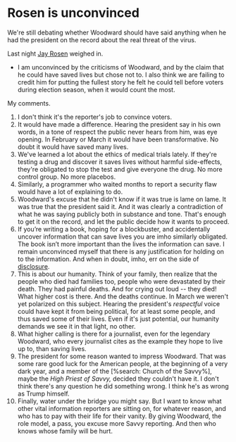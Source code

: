# Rosen is unconvinced
We're still debating whether Woodward should have said anything when he had the president on the record about the real threat of the virus. 

Last night <a href="https://twitter.com/jayrosen_nyu/status/1304189572562268161">Jay Rosen</a> weighed in. 
* I am unconvinced by the criticisms of Woodward, and by the claim that he could have saved lives but chose not to. I also think we are failing to credit him for putting the fullest story he felt he could tell before voters during election season, when it would count the most.

My comments.
1. I don't think it's the reporter's job to convince voters.
2. It would have made a difference. Hearing the president say in his own words, in a tone of respect the public never hears from him, was eye opening. In February or March it would have been transformative. No doubt it would have saved many lives. 
3. We've learned a lot about the ethics of medical trials lately. If they're testing a drug and discover it saves lives without harmful side-effects, they're obligated to stop the test and give everyone the drug. No more control group. No more placebos.
4. Similarly, a programmer who waited months to report a security flaw would have a lot of explaining to do. 
5. Woodward's excuse that he didn't know if it was true is lame on lame. It was true that the president said it. And it was clearly a contradiction of what he was saying publicly both in substance and tone. That's enough to get it on the record, and let the public decide how it wants to proceed. 
6. If you’re writing a book, hoping for a blockbuster, and accidentally uncover information that can save lives you are imho similarly obligated. The book isn’t more important than the lives the information can save. I remain unconvinced myself that there is any justification for holding on to the information. And when in doubt, imho, err on the side of <a href="http://scripting.com/2017/01/28/errOnTheSideOfDisclosure.html">disclosure</a>. 
7. This is about our humanity. Think of your family, then realize that the people who died had families too, people who were devastated by their death. They had painful deaths. And for crying out loud -- they died! What higher cost is there. And the deaths continue. In March we weren't yet polarized on this subject. Hearing the president's <i>respectful</i> voice could have kept it from being political, for at least some people, and thus saved some of their lives. Even if it's just potential, our humanity demands we see it in that light, no other. 
8. What higher calling is there for a journalist, even for the legendary Woodward, who every journalist cites as the example they hope to live up to, than saving lives. 
9. The president for some reason wanted to impress Woodward. That was some rare good luck for the American people, at the beginning of a very dark year, and a member of the [%search: Church of the Savvy%], maybe the <i>High Priest of Savvy, </i>decided they couldn't have it. I don't think there's any question he did something wrong. I think he's as wrong as Trump himself. 
10. Finally, water under the bridge you might say. But I want to know what other vital information reporters are sitting on, for whatever reason, and who has to pay with their life for their vanity. By giving Woodward, the role model, a pass, you excuse more Savvy reporting. And then who knows whose family will be hurt. 

